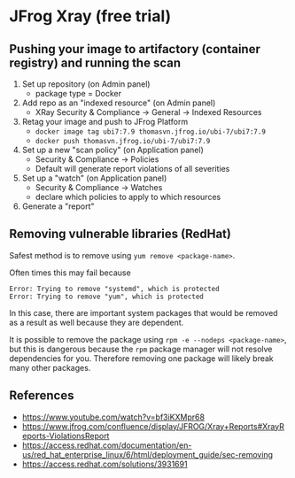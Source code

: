 # JFrog Xray (free trial)


## Pushing your image to artifactory (container registry) and running the scan
1. Set up repository (on Admin panel)
    - package type = Docker
2. Add repo as an "indexed resource" (on Admin panel)
    - XRay Security & Compliance -> General -> Indexed Resources
3. Retag your image and push to JFrog Platform
    - `docker image tag ubi7:7.9 thomasvn.jfrog.io/ubi-7/ubi7:7.9`
    - `docker push thomasvn.jfrog.io/ubi-7/ubi7:7.9`
4. Set up a new "scan policy" (on Application panel)
    - Security & Compliance -> Policies
    - Default will generate report violations of all severities
5. Set up a "watch" (on Application panel)
    - Security & Compliance -> Watches
    - declare which policies to apply to which resources
6. Generate a "report"


## Removing vulnerable libraries (RedHat)
Safest method is to remove using `yum remove <package-name>`.

Often times this may fail because
```log
Error: Trying to remove "systemd", which is protected
Error: Trying to remove "yum", which is protected
```

In this case, there are important system packages that would be removed as a result as well because they are dependent.

It is possible to remove the package using `rpm -e --nodeps <package-name>`, but this is dangerous because the `rpm` package manager will not resolve dependencies for you. Therefore removing one package will likely break many other packages.


## References
- https://www.youtube.com/watch?v=bf3iKXMpr68
- https://www.jfrog.com/confluence/display/JFROG/Xray+Reports#XrayReports-ViolationsReport
- https://access.redhat.com/documentation/en-us/red_hat_enterprise_linux/6/html/deployment_guide/sec-removing
- https://access.redhat.com/solutions/3931691